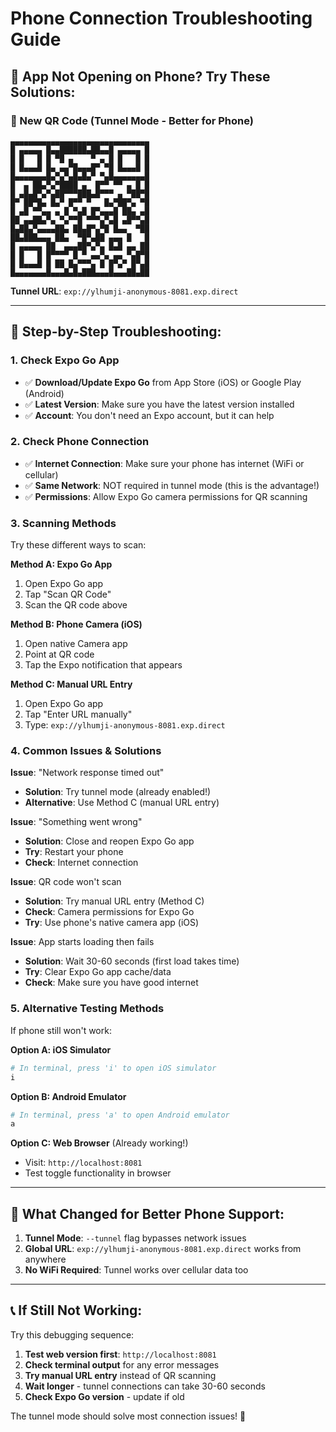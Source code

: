 # Phone Connection Troubleshooting Guide

## 🚨 App Not Opening on Phone? Try These Solutions:

### **📱 New QR Code (Tunnel Mode - Better for Phone)**
```
▄▄▄▄▄▄▄▄▄▄▄▄▄▄▄▄▄▄▄▄▄▄▄▄▄▄▄▄▄▄▄
█ ▄▄▄▄▄ █▄▄██████▄██▄▄█ ▄▄▄▄▄ █
█ █   █ █ ▀█ ▄    ▀ ▄ █ █   █ █
█ █▄▄▄█ █▄ ▄▄▀█▄▄▄█▀ ▀█ █▄▄▄█ █
█▄▄▄▄▄▄▄█▄▀▄▀▄█▄█▄▀ ▀▄█▄▄▄▄▄▄▄█
█  ▄ ██▄▀▄▀████ ▄  █▀▀ ▀▀ ▄ █ █
█ ▄█▄█▀▄▀▄██▀▀▀███▄█▀▀▀ ▄ ▀██▀█
█▀ ██▀█▄ █▄▀ █▀▀ ▀   █▄▀██▀▄ ▀█
█ ▄█ ▀▀▄▄ ▄ █ ▀▄█ █▀▄▄▄█ ██▄ ▄█
██ ▄▄██▄▀▄ ▀▄▀▀█ ▀▀▀▄▀▄█ ▄█▀▀▄█
█▄██▄▀▄▄▄▄██▄ ██▄█▀▄▀█ █▄▄  ▀██
██▄███▄▄▄ ██▄  ▀█▀▄██ ▄▄▄ █   █
█ ▄▄▄▄▄ ██  ▄▄▄██▀▄▀▄ █▄█ ▄▄ ██
█ █   █ █▀▀▀▀ █ ▀ ▄▄▀▄ ▄▄ ▀▄█▀█
█ █▄▄▄█ █ ██ █▄▀▀▀▄ █ █▀▄▀ █▀▄█
█▄▄▄▄▄▄▄█▄▄▄█▄█▄███▄▄▄█▄▄▄██▄██
```

**Tunnel URL**: `exp://ylhumji-anonymous-8081.exp.direct`

---

## 🔧 **Step-by-Step Troubleshooting:**

### **1. Check Expo Go App**
- ✅ **Download/Update Expo Go** from App Store (iOS) or Google Play (Android)
- ✅ **Latest Version**: Make sure you have the latest version installed
- ✅ **Account**: You don't need an Expo account, but it can help

### **2. Check Phone Connection**
- ✅ **Internet Connection**: Make sure your phone has internet (WiFi or cellular)
- ✅ **Same Network**: NOT required in tunnel mode (this is the advantage!)
- ✅ **Permissions**: Allow Expo Go camera permissions for QR scanning

### **3. Scanning Methods**
Try these different ways to scan:

**Method A: Expo Go App**
1. Open Expo Go app
2. Tap "Scan QR Code"
3. Scan the QR code above

**Method B: Phone Camera (iOS)**
1. Open native Camera app
2. Point at QR code
3. Tap the Expo notification that appears

**Method C: Manual URL Entry**
1. Open Expo Go app
2. Tap "Enter URL manually"
3. Type: `exp://ylhumji-anonymous-8081.exp.direct`

### **4. Common Issues & Solutions**

**Issue**: "Network response timed out"
- **Solution**: Try tunnel mode (already enabled!)
- **Alternative**: Use Method C (manual URL entry)

**Issue**: "Something went wrong"
- **Solution**: Close and reopen Expo Go app
- **Try**: Restart your phone
- **Check**: Internet connection

**Issue**: QR code won't scan
- **Solution**: Try manual URL entry (Method C)
- **Check**: Camera permissions for Expo Go
- **Try**: Use phone's native camera app (iOS)

**Issue**: App starts loading then fails
- **Solution**: Wait 30-60 seconds (first load takes time)
- **Try**: Clear Expo Go app cache/data
- **Check**: Make sure you have good internet

### **5. Alternative Testing Methods**

If phone still won't work:

**Option A: iOS Simulator**
```bash
# In terminal, press 'i' to open iOS simulator
i
```

**Option B: Android Emulator**  
```bash
# In terminal, press 'a' to open Android emulator
a
```

**Option C: Web Browser** (Already working!)
- Visit: `http://localhost:8081`
- Test toggle functionality in browser

---

## 🎯 **What Changed for Better Phone Support:**

1. **Tunnel Mode**: `--tunnel` flag bypasses network issues
2. **Global URL**: `exp://ylhumji-anonymous-8081.exp.direct` works from anywhere
3. **No WiFi Required**: Tunnel works over cellular data too

---

## 📞 **If Still Not Working:**

Try this debugging sequence:
1. **Test web version first**: `http://localhost:8081`
2. **Check terminal output** for any error messages
3. **Try manual URL entry** instead of QR scanning
4. **Wait longer** - tunnel connections can take 30-60 seconds
5. **Check Expo Go version** - update if old

The tunnel mode should solve most connection issues! 🚀

